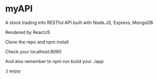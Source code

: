 # myAPI
A stock trading info RESTful API built with Node.JS, Express, MongoDB

Rendered by ReactJS

Clone the repo and npm install

Check your localhost:8080

And also remember to npm run build your ./app 

:) enjoy


